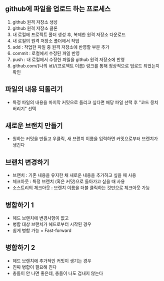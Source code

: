 ## github에 파일을 업로드 하는 프로세스

1. github 원격 저장소 생성
2. github 원격 저장소 클론
3. 내 로컬에 프로젝트 폴더 생성 후, 복제한 원격 저장소 다운로드
4. 내 로컬의 원격 저장소 폴더에서 작업
5. add : 작업한 파일 중 원격 저장소에 반영할 부분 추가
6. commit : 로컬에서 수정된 파일 반영
7. push : 내 로컬에서 수정한 파일을 github 원격 저장소에 반영
8. github.com/{나의 id}/{프로젝트 이름} 링크를 통해 정상적으로 업로드 되었는지 확인


## 파일의 내용 되돌리기

- 특정 파일의 내용을 마지막 커밋으로 돌리고 싶다면 해당 파일 선택 후 "코드 뭉치 버리기" 선택


## 새로운 브랜치 만들기

- 원하는 커밋을 만들고 우클릭, 새 브랜치 이름을 입력하면 커밋으로부터 브랜치가 생긴다


## 브랜치 변경하기

- 브랜치 : 기존 내용을 유지한 채 새로운 내용을 추가하고 싶을 때 사용
- 체크아웃 : 특정 브랜치 (혹은 커밋)으로 돌아가고 싶을 때 사용
- 소스트리의 체크아웃 : 브랜치 이름을 더블 클릭하는 것만으로 체크아웃 가능


## 병합하기 1

- 헤드 브랜치에 변경사항이 없고
- 병합 대상 브랜치가 헤드로부터 시작된 경우
- 쉽게 병합 가능 = Fast-forward

## 병합하기 2

- 헤드 브랜치에 추가적인 커밋이 생기는 경우
- 진짜 병합이 필요해 진다
- 충돌이 안 나면 좋은데, 충돌이 나도 겁내지 않는다